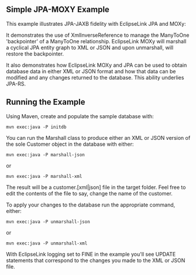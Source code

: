 Simple JPA-MOXY Example
-----------------------

This example illustrates JPA-JAXB fidelity with EclipseLink JPA and MOXy:

It demonstrates the use of XmlInverseReference to manage the ManyToOne 'backpointer' of a ManyToOne relationship.  EclipseLink MOXy will marshall a cyclical JPA entity graph to XML or JSON and upon unmarshall, will restore the backpointer.

It also demonstrates how EclipseLink MOXy and JPA can be used to obtain database data in either XML or JSON format and how that data can be modified and any changes returned to the database.  This ability underlies JPA-RS.

Running the Example
-------------------

Using Maven, create and populate the sample database with:

	mvn exec:java -P initdb
	
You can run the Marshall class to produce either an XML or JSON version of the sole Customer object in the database with either:

	mvn exec:java -P marshall-json
	
or

	mvn exec:java -P marshall-xml
	
The result will be a  customer.[xml|json] file in the target folder.  Feel free to edit the contents of the file to say, change the name of the customer.

To apply your changes to the database run the appropriate command, either:

	mvn exec:java -P unmarshall-json
	
or 

	mvn exec:java -P unmarshall-xml
	
With EclipseLink logging set to FINE in the example you'll see UPDATE statements that correspond to the changes you made to the XML or JSON file.